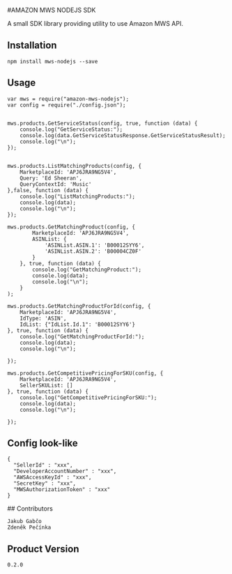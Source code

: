 #AMAZON MWS NODEJS SDK



A small SDK library providing utility to use Amazon MWS API.

## Installation

    npm install mws-nodejs --save

## Usage

    var mws = require("amazon-mws-nodejs");
    var config = require("./config.json");

    
    mws.products.GetServiceStatus(config, true, function (data) {
        console.log("GetServiceStatus:");
        console.log(data.GetServiceStatusResponse.GetServiceStatusResult);
        console.log("\n");
    });
    
    
    mws.products.ListMatchingProducts(config, {
        MarketplaceId: 'APJ6JRA9NG5V4',
        Query: 'Ed Sheeran',
        QueryContextId: 'Music'
    },false, function (data) {
        console.log("ListMatchingProducts:");
        console.log(data);
        console.log("\n");
    });
    
    mws.products.GetMatchingProduct(config, {
            MarketplaceId: 'APJ6JRA9NG5V4',
            ASINList: {
                'ASINList.ASIN.1': 'B00012SYY6',
                'ASINList.ASIN.2': 'B00004CZ0F'
            }
        }, true, function (data) {
            console.log("GetMatchingProduct:");
            console.log(data);
            console.log("\n");
        }
    );
    
    mws.products.GetMatchingProductForId(config, {
        MarketplaceId: 'APJ6JRA9NG5V4',
        IdType: 'ASIN',
        IdList: {"IdList.Id.1": 'B00012SYY6'}
    }, true, function (data) {
        console.log("GetMatchingProductForId:");
        console.log(data);
        console.log("\n");
    
    });
    
    mws.products.GetCompetitivePricingForSKU(config, {
        MarketplaceId: 'APJ6JRA9NG5V4',
        SellerSKUList: []
    }, true, function (data) {
        console.log("GetCompetitivePricingForSKU:");
        console.log(data);
        console.log("\n");
    
    });


## Config look-like

    {
      "SellerId" : "xxx",
      "DeveloperAccountNumber" : "xxx",
      "AWSAccessKeyId" : "xxx",
      "SecretKey" : "xxx",
      "MWSAuthorizationToken" : "xxx"
    }

## Contributors

    Jakub Gabčo
    Zdeněk Pečínka

## Product Version

    0.2.0

